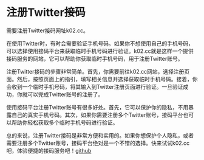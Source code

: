 # 注册Twitter接码

需要注册Twitter接码网址k02.cc。

在使用Twitter时，有时会需要验证手机号码。如果你不想使用自己的手机号码，可以选择使用接码平台来获取临时手机号码进行验证。k02.cc就是这样一个提供接码服务的网站，它可以帮助你获取临时手机号码，用于注册Twitter账号。

注册Twitter接码的步骤非常简单。首先，你需要前往k02.cc网站，选择注册页面。然后，按照页面上的指引，填写相关信息并选择获取临时手机号码。接着，你会收到一个临时手机号码，将其输入到Twitter注册页面进行验证。一旦验证成功，你就可以完成Twitter账号的注册了。

使用接码平台注册Twitter账号有很多好处。首先，它可以保护你的隐私，不用暴露自己的真实手机号码。其次，如果你需要注册多个Twitter账号，接码平台也可以帮助你轻松获取多个临时手机号码进行验证。

总的来说，注册Twitter接码是非常方便和实用的。如果你想保护个人隐私，或者需要注册多个Twitter账号，接码平台绝对是一个不错的选择。快来试试k02.cc吧，体验便捷的接码服务吧！[github](https://github.com)
